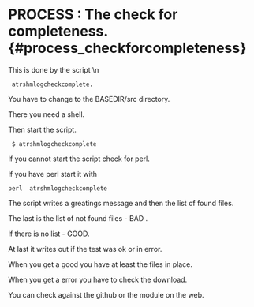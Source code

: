 PROCESS : The check for completeness.    {#process_checkforcompleteness}
===============================

This is done by the script \n

     atrshmlogcheckcomplete.

You have to change to the BASEDIR/src directory.

There you need a shell.

Then start the script.

     $ atrshmlogcheckcomplete 

If you cannot start the script check for perl.

If you have perl start it with

    perl  atrshmlogcheckcomplete

The script writes a greatings message and then the list
of found files.

The last is the list of not found files - BAD .

If there is no list - GOOD.

At last it writes out if the test was ok or in error.

When you get a good you have at least the files in place.

When you get a error you have to check the download.

You can check against the github or the module on the web.

